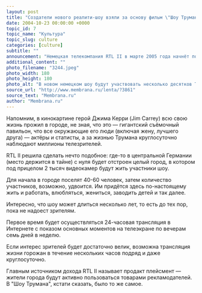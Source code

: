 ```yaml
---
layout: post
title: "Создатели нового реалити-шоу взяли за основу фильм \"Шоу Трумана\""
date: 2004-10-23 00:00:00 +0000
topic_id: 7
topic_name: "Культура"
topic_slug: culture
categories: [culture]
subtitle: ""
announcement: "Немецкая телекомпания RTL II в марте 2005 года начнёт показ реалити-шоу, сочетающего в себе пресловутого Большого Брата и концепцию, реализованную в фильме \"Шоу Трумана\" (The Truman Show)."
additional_content: ""
photo_filename: "3244.jpeg"
photo_width: 180
photo_height: 180
photo_alt: "В новом немецком шоу будут участвовать несколько десятков Труманов (иллюстрация с сайта we-make-money-not-art.com)."
source_url: "http://www.membrana.ru/lenta/?3861"
source_text: "Membrana.ru"
author: "Membrana.ru"
---
```

Напомним, в кинокартине герой Джима Керри (Jim Carrey) всю свою жизнь прожил в городе, не зная, что это — гигантский съёмочный павильон, что все окружающие его люди (включая жену, лучшего друга) — актёры и статисты, а за жизнью Трумана круглосуточно наблюдают миллионы телезрителей. 

RTL II решила сделать нечто подобное: где-то в центральной Германии (место держится в тайне) с нуля будет отстроен целый город, в котором под прицелом 2 тысяч видеокамер будут жить участники шоу.

Для начала в городе поселят 40-60 человек, затем количество участников, возможно, удвоится. Им придётся здесь по-настоящему жить и работать, влюбляться, жениться, заводить детей и так далее.

Интересно, что шоу может длиться несколько лет, то есть до тех пор, пока не надоест зрителям.

Первое время будет осуществляться 24-часовая трансляция в Интернете с показом основных моментов на телеэкране по вечерам семь дней в неделю. 

Если интерес зрителей будет достаточно велик, возможна трансляция жизни горожан в течение нескольких часов подряд и даже круглосуточно. 

Главным источником дохода RTL II называет продакт плейсмент — жители города будут активно пользоваться товарами рекламодателей. В "Шоу Трумана", кстати сказать, было то же самое.
